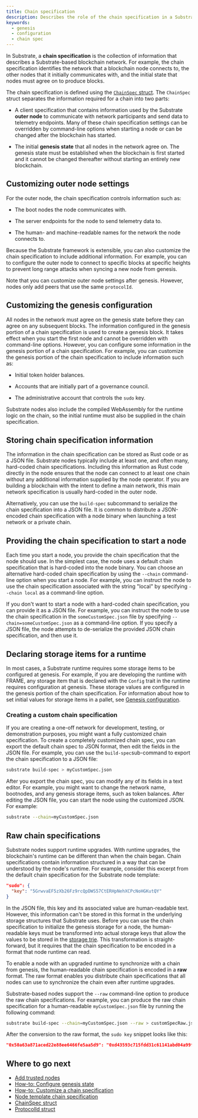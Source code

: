 ```yaml
---
title: Chain specification
description: Describes the role of the chain specification in a Substrate-based network, how to specify the chain specification to use when starting a node, and how to customize and distribute chain specifications.
keywords:
  - genesis
  - configuration
  - chain spec
---
```


In Substrate, a **chain specification** is the collection of information that describes a Substrate-based blockchain network.
For example, the chain specification identifies the network that a blockchain node connects to, the other nodes that it initially communicates with, and the initial state that nodes must agree on to produce blocks.

The chain specification is defined using the [`ChainSpec` struct](https://paritytech.github.io/substrate/master/sc_service/struct.GenericChainSpec.html).
The `ChainSpec` struct separates the information required for a chain into two parts:

- A client specification that contains information used by the Substrate **outer node** to communicate with network participants and send data to telemetry endpoints.
  Many of these chain specification settings can be overridden by command-line options when starting a node or can be changed after the blockchain has started.

- The initial **genesis state** that all nodes in the network agree on.
  The genesis state must be established when the blockchain is first started and it cannot be changed thereafter without starting an entirely new blockchain.

## Customizing outer node settings

For the outer node, the chain specification controls information such as:

- The boot nodes the node communicates with.

- The server endpoints for the node to send telemetry data to.

- The human- and machine-readable names for the network the node connects to.

Because the Substrate framework is extensible, you can also customize the chain specification to include additional information.
For example, you can to configure the outer node to connect to specific blocks at specific heights to prevent long range attacks when syncing a new node from genesis.

Note that you can customize outer node settings after genesis.
However, nodes only add peers that use the same `protocolId`.

## Customizing the genesis configuration

All nodes in the network must agree on the genesis state before they can agree on any subsequent blocks.
The information configured in the genesis portion of a chain specification is used to create a genesis block.
It takes effect when you start the first node and cannot be overridden with command-line options.
However, you can configure some information in the genesis portion of a chain specification.
For example, you can customize the genesis portion of the chain specification to include information such as:

- Initial token holder balances.

- Accounts that are initially part of a governance council.

- The administrative account that controls the `sudo` key.

Substrate nodes also include the compiled WebAssembly for the runtime logic on the chain, so the initial runtime must also be supplied in the chain specification.

## Storing chain specification information

The information in the chain specification can be stored as Rust code or as a JSON file.
Substrate nodes typically include at least one, and often many, hard-coded chain specifications.
Including this information as Rust code directly in the node ensures that the node can connect to at least one chain without any additional information supplied by the node operator.
If you are building a blockchain with the intent to define a main network, this main network specification is usually hard-coded in the outer node.

Alternatively, you can use the `build-spec` subcommand to serialize the chain specification into a JSON file.
It is common to distribute a JSON-encoded chain specification with a node binary when launching a test network or a private chain.

## Providing the chain specification to start a node

Each time you start a node, you provide the chain specification that the node should use.
In the simplest case, the node uses a default chain specification that is hard-coded into the node binary.
You can choose an alternative hard-coded chain specification by using the `--chain` command-line option when you start a node.
For example, you can instruct the node to use the chain specification associated with the string "local" by specifying `--chain local` as a command-line option.

If you don't want to start a node with a hard-coded chain specification, you can provide it as a JSON file.
For example, you can instruct the node to use the chain specification in the `someCustomSpec.json` file by specifying `--chain=someCustomSpec.json` as a command-line option.
If you specify a JSON file, the node attempts to de-serialize the provided JSON
chain specification, and then use it.

## Declaring storage items for a runtime

In most cases, a Substrate runtime requires some storage items to be configured at genesis.
For example, if you are developing the runtime with FRAME, any storage item that is declared with the `Config` trait in the runtime requires configuration at genesis.
These storage values are configured in the genesis portion of the chain specification.
For information about how to set initial values for storage items in a pallet, see [Genesis configuration](/build/genesis-configuration/).

### Creating a custom chain specification

If you are creating a one-off network for development, testing, or demonstration purposes, you might want a fully customized chain specification.
To create a completely customized chain spec, you can export the default chain spec to JSON format, then edit the fields in the JSON file.
For example, you can use the `build-spec`sub-command to export the chain specification to a JSON file:

```bash
substrate build-spec > myCustomSpec.json
```

After you export the chain spec, you can modify any of its fields in a text editor.
For example, you might want to change the network name, bootnodes, and any genesis storage items, such as token balances.
After editing the JSON file, you can start the node using the customized JSON.
For example:

```bash
substrate --chain=myCustomSpec.json
```

## Raw chain specifications

Substrate nodes support runtime upgrades.
With runtime upgrades, the blockchain's runtime can be different than when the chain began.
Chain specifications contain information structured in a way that can be understood by the node's runtime.
For example, consider this excerpt from the default chain specification for the Substrate node template:

```json
"sudo": {
  "key": "5GrwvaEF5zXb26Fz9rcQpDWS57CtERHpNehXCPcNoHGKutQY"
}
```

In the JSON file, this key and its associated value are human-readable text.
However, this information can't be stored in this format in the underlying storage structures that Substrate uses.
Before you can use the chain specification to initialize the genesis storage for a node, the human-readable keys must be transformed into actual storage keys that allow the values to be stored in the [storage trie](/learn/state-transitions-and-storage/).
This transformation is straight-forward, but it requires that the chain specification to be encoded in a format that node runtime can read.

To enable a node with an upgraded runtime to synchronize with a chain from genesis, the human-readable chain specification is encoded in a **raw** format.
The raw format enables you distribute chain specifications that all nodes can use to synchronize the chain even after runtime upgrades.

Substrate-based nodes support the `--raw` command-line option to produce the raw chain specifications.
For example, you can produce the raw chain specification for a human-readable `myCustomSpec.json` file by running the following command:

```bash
substrate build-spec --chain=myCustomSpec.json --raw > customSpecRaw.json
```

After the conversion to the raw format, the `sudo key` snippet looks like this:

```json
"0x50a63a871aced22e88ee6466fe5aa5d9": "0xd43593c715fdd31c61141abd04a99fd6822c8558854ccde39a5684e7a56da27d",
```

## Where to go next

- [Add trusted nodes](/tutorials/build-a-blockchain/add-trusted-nodes/)
- [How-to: Configure genesis state](/reference/how-to-guides/basics/configure-genesis-state/)
- [How-to: Customize a chain specification](/reference/how-to-guides/basics/customize-a-chain-specification/)
- [Node template chain specification](https://github.com/substrate-developer-hub/substrate-node-template/blob/master/node/src/chain_spec.rs)
- [ChainSpec struct](https://paritytech.github.io/substrate/master/sc_service/struct.GenericChainSpec.html)
- [ProtocolId struct](https://paritytech.github.io/substrate/master/sc_network/config/struct.ProtocolId.html)
